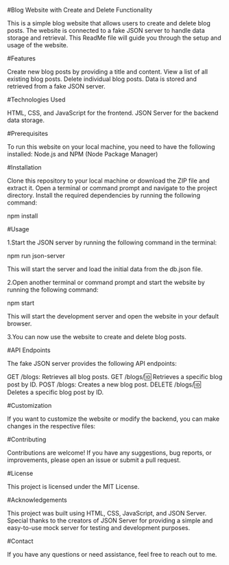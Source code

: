 #Blog Website with Create and Delete Functionality

This is a simple blog website that allows users to create and delete blog posts. 
The website is connected to a fake JSON server to handle data storage and retrieval. 
This ReadMe file will guide you through the setup and usage of the website.

#Features

Create new blog posts by providing a title and content.
View a list of all existing blog posts.
Delete individual blog posts.
Data is stored and retrieved from a fake JSON server.

#Technologies Used

HTML, CSS, and JavaScript for the frontend.
JSON Server for the backend data storage.

#Prerequisites

To run this website on your local machine, you need to have the following installed:
Node.js and NPM (Node Package Manager)

#Installation

Clone this repository to your local machine or download the ZIP file and extract it.
Open a terminal or command prompt and navigate to the project directory.
Install the required dependencies by running the following command:

npm install

#Usage

1.Start the JSON server by running the following command in the terminal:

npm run json-server

This will start the server and load the initial data from the db.json file.


2.Open another terminal or command prompt and start the website by running the following command:

npm start

This will start the development server and open the website in your default browser.


3.You can now use the website to create and delete blog posts.


#API Endpoints

The fake JSON server provides the following API endpoints:

GET /blogs: Retrieves all blog posts.
GET /blogs/:id: Retrieves a specific blog post by ID.
POST /blogs: Creates a new blog post.
DELETE /blogs/:id: Deletes a specific blog post by ID.

#Customization

If you want to customize the website or modify the backend, you can make changes in the respective files:

#Contributing

Contributions are welcome! If you have any suggestions, bug reports, or improvements, please open an issue or submit a pull request.

#License

This project is licensed under the MIT License.

#Acknowledgements

This project was built using HTML, CSS, JavaScript, and JSON Server.
Special thanks to the creators of JSON Server for providing a simple and easy-to-use mock server for testing and development purposes.

#Contact

If you have any questions or need assistance, feel free to reach out to me.

